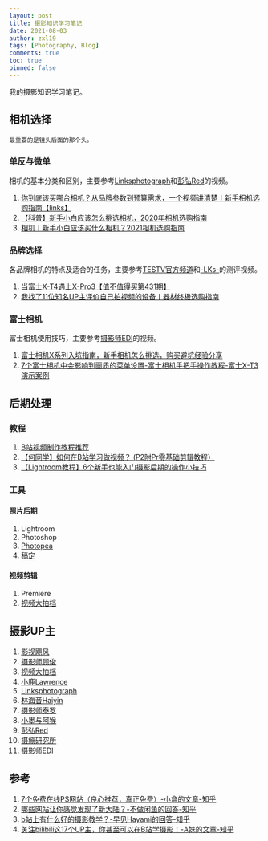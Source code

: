```yaml
---
layout: post
title: 摄影知识学习笔记
date: 2021-08-03
author: zxl19
tags: [Photography, Blog]
comments: true
toc: true
pinned: false
---
```


我的摄影知识学习笔记。

<!-- more -->

## 相机选择

```text
最重要的是镜头后面的那个头。
```

### 单反与微单

相机的基本分类和区别，主要参考[Linksphotograph](https://space.bilibili.com/3816626/)和[彭弘Red](https://space.bilibili.com/55801838/)的视频。

1. [你到底该买哪台相机？从品牌参数到预算需求，一个视频讲清楚丨新手相机选购指南【links】](https://www.bilibili.com/video/BV1754y1D7eW)
2. [【科普】新手小白应该怎么挑选相机，2020年相机选购指南](https://www.bilibili.com/video/BV1MK411W7mc)
3. [相机丨新手小白应该买什么相机？2021相机选购指南](https://www.bilibili.com/video/BV1v44y1672N)

### 品牌选择

各品牌相机的特点及适合的任务，主要参考[TESTV官方频道](https://space.bilibili.com/11336264/)和[-LKs-](https://space.bilibili.com/125526/)的测评视频。

1. [当富士X-T4遇上X-Pro3【值不值得买第431期】](https://www.bilibili.com/video/BV1oV411C7hJ)
2. [我找了11位知名UP主评价自己拍视频的设备丨器材终极选购指南](https://www.bilibili.com/video/BV1tJ41187w6)

### 富士相机

富士相机使用技巧，主要参考[摄影师EDI](https://space.bilibili.com/84480709/)的视频。

1. [富士相机X系列入坑指南，新手相机怎么挑选，购买避坑经验分享](https://www.bilibili.com/video/BV18V411m7UG)
2. [7个富士相机中会影响到画质的菜单设置-富士相机手把手操作教程-富士X-T3演示案例](https://www.bilibili.com/video/BV1CP4y1s7nz)

## 后期处理

### 教程

1. [B站视频制作教程推荐](https://www.bilibili.com/read/cv960192)
2. [【何同学】如何在B站学习做视频？ (P2附Pr零基础剪辑教程）](https://www.bilibili.com/video/BV1EW411R77n)
3. [【Lightroom教程】6个新手也能入门摄影后期的操作小技巧](https://www.bilibili.com/video/BV1M64y147n3)

### 工具

#### 照片后期

1. Lightroom
2. Photoshop
3. [Photopea](https://www.photopea.com/)
4. [稿定](https://ps.gaoding.com/#/)

#### 视频剪辑

1. Premiere
2. [视频大拍档](https://spdpd.net/)

## 摄影UP主

1. [影视飓风](https://space.bilibili.com/946974)
2. [摄影师顾俊](https://space.bilibili.com/294081438)
3. [视频大拍档](https://space.bilibili.com/110974)
4. [小鹿Lawrence](https://space.bilibili.com/37029661)
5. [Linksphotograph](https://space.bilibili.com/3816626)
6. [林海音Haiyin](https://space.bilibili.com/351739137)
7. [摄影师泰罗](https://space.bilibili.com/110683415)
8. [小墨与阿猴](https://space.bilibili.com/25706078)
9. [彭弘Red](https://space.bilibili.com/55801838)
10. [摄瘾研究所](https://space.bilibili.com/245627923)
11. [摄影师EDI](https://space.bilibili.com/84480709)

## 参考

1. [7个免费在线PS网站（良心推荐，真正免费）-小盒的文章-知乎](https://zhuanlan.zhihu.com/p/93513748)
2. [哪些网站让你感觉发现了新大陆？-不做闲鱼的回答-知乎](https://www.zhihu.com/question/293309623/answer/1675816377)
3. [b站上有什么好的摄影教学？-早见Hayami的回答-知乎](https://www.zhihu.com/question/312241261/answer/1066491001)
4. [关注bilibili这17个UP主，你甚至可以在B站学摄影！-A妹的文章-知乎](https://zhuanlan.zhihu.com/p/112964588)
